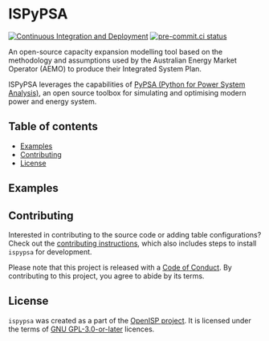 # ISPyPSA
[![Continuous Integration and Deployment](https://github.com/Open-ISP/ISPyPSA/actions/workflows/cicd.yml/badge.svg)](https://github.com/Open-ISP/ISPyPSA/actions/workflows/cicd.yml)
[![pre-commit.ci status](https://results.pre-commit.ci/badge/github/Open-ISP/ISPyPSA/main.svg)](https://results.pre-commit.ci/latest/github/Open-ISP/ISPyPSA/main)

An open-source capacity expansion modelling tool based on the methodology and assumptions used by the Australian Energy Market Operator (AEMO) to produce their Integrated System Plan.

ISPyPSA leverages the capabilities of [PyPSA (Python for Power System Analysis)](https://github.com/pypsa/pypsa), an open source toolbox for simulating and optimising modern power and energy system.

## Table of contents

- [Examples](#examples)
- [Contributing](#contributing)
- [License](#license)

## Examples

## Contributing

Interested in contributing to the source code or adding table configurations? Check out the [contributing instructions](./CONTRIBUTING.md), which also includes steps to install `ispypsa` for development.

Please note that this project is released with a [Code of Conduct](./CONDUCT.md). By contributing to this project, you agree to abide by its terms.

## License

`ispypsa` was created as a part of the [OpenISP project](https://github.com/Open-ISP). It is licensed under the terms of [GNU GPL-3.0-or-later](LICENSE) licences.
